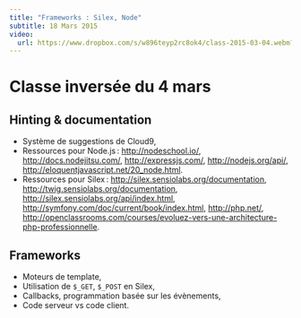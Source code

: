 ```yaml
---
title: "Frameworks : Silex, Node"
subtitle: 18 Mars 2015
video:
  url: https://www.dropbox.com/s/w896teyp2rc8ok4/class-2015-03-04.webm?dl=1
---
```


# Classe inversée du 4 mars

## Hinting & documentation

- Système de suggestions de Cloud9,
- Ressources pour Node.js : <http://nodeschool.io/>,
  <http://docs.nodejitsu.com/>, <http://expressjs.com/>,
  <http://nodejs.org/api/>,
  <http://eloquentjavascript.net/20_node.html>.
- Ressources pour Silex : <http://silex.sensiolabs.org/documentation>,
  <http://twig.sensiolabs.org/documentation>,
  <http://silex.sensiolabs.org/api/index.html>,
  <http://symfony.com/doc/current/book/index.html>, <http://php.net/>,
  <http://openclassrooms.com/courses/evoluez-vers-une-architecture-php-professionnelle>.

## Frameworks

- Moteurs de template,
- Utilisation de `$_GET`, `$_POST` en Silex,
- Callbacks, programmation basée sur les évènements,
- Code serveur vs code client.
